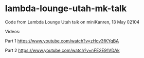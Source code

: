 lambda-lounge-utah-mk-talk
==========================

Code from Lambda Lounge Utah talk on miniKanren, 13 May 02104

Videos:

Part 1
https://www.youtube.com/watch?v=zHov3fKYqBA

Part 2
https://www.youtube.com/watch?v=nFE2E91VDAk